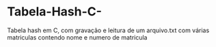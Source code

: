 # Tabela-Hash-C-
Tabela hash em C, com gravação e leitura de um arquivo.txt com várias matriculas contendo nome e numero de matricula
